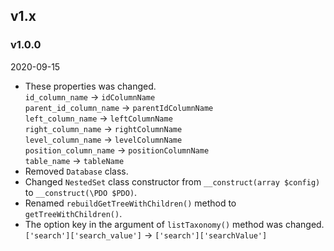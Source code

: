 ## v1.x

### v1.0.0
2020-09-15

* These properties was changed.<br>
    `id_column_name` -> `idColumnName`<br>
    `parent_id_column_name` -> `parentIdColumnName`<br>
    `left_column_name` -> `leftColumnName`<br>
    `right_column_name` -> `rightColumnName`<br>
    `level_column_name` -> `levelColumnName`<br>
    `position_column_name` -> `positionColumnName`<br>
    `table_name` -> `tableName`
* Removed `Database` class.
* Changed `NestedSet` class constructor from `__construct(array $config)` to `__construct(\PDO $PDO)`.
* Renamed `rebuildGetTreeWithChildren()` method to `getTreeWithChildren()`.
* The option key in the argument of `listTaxonomy()` method was changed.<br>
    `['search']['search_value']` -> `['search']['searchValue']`<br>